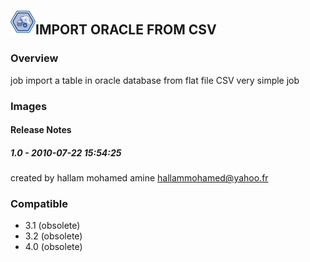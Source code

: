 ## <img src='./logo.jpg' width='40' height='40'>IMPORT ORACLE FROM CSV

### Overview
job import a table in oracle database from flat file CSV
very simple job 
### Images




#### Release Notes

##### 1.0 - 2010-07-22 15:54:25
created by hallam mohamed amine
hallammohamed@yahoo.fr
### Compatible
 -  3.1 (obsolete)
 -   3.2 (obsolete)
 -   4.0 (obsolete)
